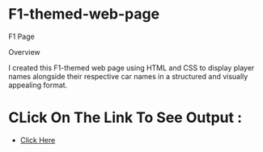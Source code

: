 # F1-themed-web-page
F1 Page

Overview

I created this F1-themed web page using HTML and CSS to display player names alongside their respective car names in a structured and visually appealing format.

# CLick On The Link To See Output :
* [Click Here](https://github.com/Rohan-Naroni/F1-themed-web-page/blob/main/index.html)

